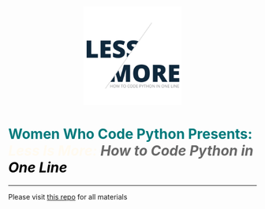 <p align="center"><img height="200" src="onelinecoding.png"></p>  

# <span style="color:#007a7c" size=12><b>Women Who Code Python Presents: </b></span><br>__<span style="color:floralwhite">*Less Is More: </span><span style="color:dimgray">How to Code Python in </span><span style="color:black">One Line*</span>__  

--------------------------------------
Please visit [this repo](http://www.github.com/nuageklow/wwc_onelinecoding) for all materials